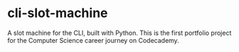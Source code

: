 # cli-slot-machine
A slot machine for the CLI, built with Python. This is the first portfolio project for the Computer Science career journey on Codecademy.
